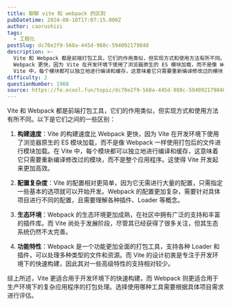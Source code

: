 ```yaml
---
title: 聊聊 vite 和 webpack 的区别
pubDatetime: 2024-08-10T17:07:15.000Z
author: caorushizi
tags:
  - 工程化
postSlug: dc78e2f9-568a-445d-988c-594092179848
description: >-
  Vite 和 Webpack 都是前端打包工具，它们的作用类似，但实现方式和使用方法有所不同。以下是它们之间的一些区别： 构建速度：Vite 的构建速度比
  Webpack 更快，因为 Vite 在开发环境下使用了浏览器原生的 ES 模块加载，而不是像 Webpack 一样使用打包后的文件进行模块加载。在
  Vite 中，每个模块都可以独立地进行编译和缓存，这意味着它只需要重新编译修改过的模块，而不是
difficulty: 2
questionNumber: 1968
source: https://fe.ecool.fun/topic/dc78e2f9-568a-445d-988c-594092179848
---
```


Vite 和 Webpack 都是前端打包工具，它们的作用类似，但实现方式和使用方法有所不同。以下是它们之间的一些区别：

1. **构建速度**：Vite 的构建速度比 Webpack 更快，因为 Vite 在开发环境下使用了浏览器原生的 ES 模块加载，而不是像 Webpack 一样使用打包后的文件进行模块加载。在 Vite 中，每个模块都可以独立地进行编译和缓存，这意味着它只需要重新编译修改过的模块，而不是整个应用程序。这使得 Vite 开发起来更加高效。

2. **配置复杂度**：Vite 的配置相对更简单，因为它无需进行大量的配置，只需指定一些基本的选项就可以开始开发。Webpack 的配置更加复杂，需要针对具体项目进行不同的配置，且需要理解各种插件、Loader 等概念。

3. **生态环境**：Webpack 的生态环境更加成熟，在社区中拥有广泛的支持和丰富的插件库。而 Vite 尚处于发展阶段，尽管其已经获得了很多关注，但其生态系统仍然不太完善。

4. **功能特性**：Webpack 是一个功能更加全面的打包工具，支持各种 Loader 和插件，可以处理多种类型的文件和资源。而 Vite 的设计初衷是专注于开发环境下的快速构建，因此其对一些高级特性的支持相对较少。

综上所述，Vite 更适合用于开发环境下的快速构建，而 Webpack 则更适合用于生产环境下的复杂应用程序的打包处理。选择使用哪种工具需要根据具体项目需求进行评估。
